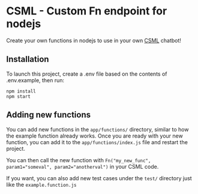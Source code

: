 # CSML - Custom Fn endpoint for nodejs

Create your own functions in nodejs to use in your own [CSML](https://csml.dev) chatbot!

## Installation

To launch this project, create a .env file based on the contents of .env.example, then run:

```
npm install
npm start
```

## Adding new functions

You can add new functions in the `app/functions/` directory, similar to how the example function already works. Once you are ready with your new function, you can add it to the `app/functions/index.js` file and restart the project.

You can then call the new function with `Fn("my_new_func", param1="someval", param2="anotherval")` in your CSML code.

If you want, you can also add new test cases under the `test/` directory just like the `example.function.js`
